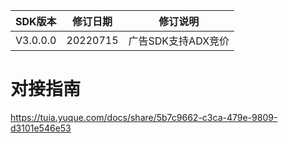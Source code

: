 | SDK版本     | 修订日期     | 修订说明   | 
| -------- | -------- | ------------- | 
| V3.0.0.0 | 20220715 | 广告SDK支持ADX竞价  |

# 对接指南
https://tuia.yuque.com/docs/share/5b7c9662-c3ca-479e-9809-d3101e546e53
